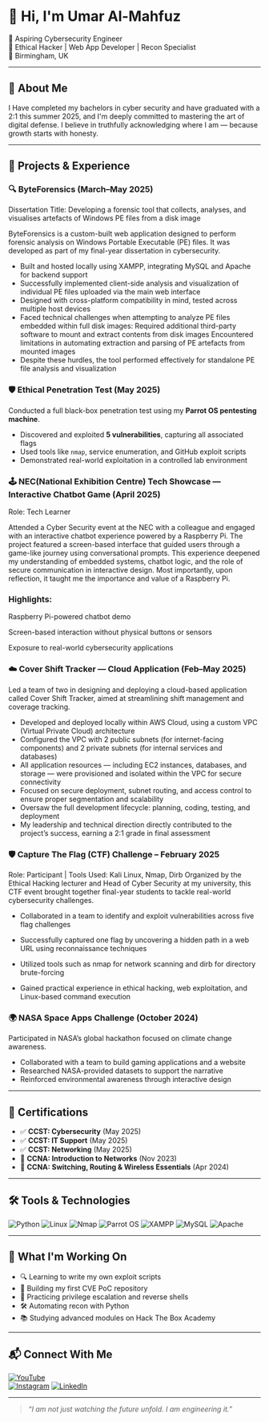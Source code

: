 # 👋 Hi, I'm Umar Al-Mahfuz

🔐 Aspiring Cybersecurity Engineer  
🧠 Ethical Hacker | Web App Developer | Recon Specialist  
📍 Birmingham, UK

---

## 🚀 About Me

I Have completed my bachelors in cyber security and have graduated with a 2:1 this summer 2025, and I'm deeply committed to mastering the art of digital defense. I believe in truthfully acknowledging where I am — because growth starts with honesty.

---

## 🧪 Projects & Experience

### 🔍 ByteForensics (March–May 2025)
Dissertation Title: Developing a forensic tool that collects, analyses, and visualises artefacts of Windows PE files from a disk image

ByteForensics is a custom-built web application designed to perform forensic analysis on Windows Portable Executable (PE) files. It was developed as part of my final-year dissertation in cybersecurity.
- Built and hosted locally using XAMPP, integrating MySQL and Apache for backend support
- Successfully implemented client-side analysis and visualization of individual PE files uploaded via the main web interface
- Designed with cross-platform compatibility in mind, tested across multiple host devices
- Faced technical challenges when attempting to analyze PE files embedded within full disk images:
Required additional third-party software to mount and extract contents from disk images
Encountered limitations in automating extraction and parsing of PE artefacts from mounted images
- Despite these hurdles, the tool performed effectively for standalone PE file analysis and visualization

### 🛡️ Ethical Penetration Test (May 2025)
Conducted a full black-box penetration test using my **Parrot OS pentesting machine**.  
- Discovered and exploited **5 vulnerabilities**, capturing all associated flags  
- Used tools like `nmap`, service enumeration, and GitHub exploit scripts  
- Demonstrated real-world exploitation in a controlled lab environment

### 🕹️ NEC(National Exhibition Centre) Tech Showcase — Interactive Chatbot Game (April 2025)
Role: Tech Learner

Attended a Cyber Security event at the NEC with a colleague and engaged with an interactive chatbot experience powered by a Raspberry Pi. The project featured a screen-based interface that guided users through a game-like journey using conversational prompts. This experience deepened my understanding of embedded systems, chatbot logic, and the role of secure communication in interactive design. Most importantly, upon reflection, it taught me the importance and value of a Raspberry Pi.

### Highlights:

Raspberry Pi-powered chatbot demo

Screen-based interaction without physical buttons or sensors

Exposure to real-world cybersecurity applications

### ☁️ Cover Shift Tracker — Cloud Application (Feb–May 2025)
Led a team of two in designing and deploying a cloud-based application called Cover Shift Tracker, aimed at streamlining shift management and coverage tracking.
- Developed and deployed locally within AWS Cloud, using a custom VPC (Virtual Private Cloud) architecture
- Configured the VPC with 2 public subnets (for internet-facing components) and 2 private subnets (for internal services and databases)
- All application resources — including EC2 instances, databases, and storage — were provisioned and isolated within the VPC for secure connectivity
- Focused on secure deployment, subnet routing, and access control to ensure proper segmentation and scalability
- Oversaw the full development lifecycle: planning, coding, testing, and deployment
- My leadership and technical direction directly contributed to the project’s success, earning a 2:1 grade in final assessment

### 🛡️ Capture The Flag (CTF) Challenge – February 2025
Role: Participant | Tools Used: Kali Linux, Nmap, Dirb Organized by the Ethical Hacking lecturer and Head of Cyber Security at my university, this CTF event brought together final-year students to tackle real-world cybersecurity challenges.

- Collaborated in a team to identify and exploit vulnerabilities across five flag challenges

- Successfully captured one flag by uncovering a hidden path in a web URL using reconnaissance techniques

- Utilized tools such as nmap for network scanning and dirb for directory brute-forcing

- Gained practical experience in ethical hacking, web exploitation, and Linux-based command execution

### 🌍 NASA Space Apps Challenge (October 2024)
Participated in NASA’s global hackathon focused on climate change awareness.  
- Collaborated with a team to build gaming applications and a website  
- Researched NASA-provided datasets to support the narrative  
- Reinforced environmental awareness through interactive design

---

## 📜 Certifications

- ✅ **CCST: Cybersecurity** (May 2025)  
- ✅ **CCST: IT Support** (May 2025)  
- ✅ **CCST: Networking** (May 2025)  
- 📘 **CCNA: Introduction to Networks** (Nov 2023)  
- 📘 **CCNA: Switching, Routing & Wireless Essentials** (Apr 2024)

---

## 🛠️ Tools & Technologies

![Python](https://img.shields.io/badge/Python-3776AB?style=for-the-badge&logo=python&logoColor=white)
![Linux](https://img.shields.io/badge/Linux-FCC624?style=for-the-badge&logo=linux&logoColor=black)
![Nmap](https://img.shields.io/badge/Nmap-007ACC?style=for-the-badge&logo=nmap&logoColor=white)
![Parrot OS](https://img.shields.io/badge/Parrot_OS-1f1f1f?style=for-the-badge&logo=parrot-security&logoColor=green)
![XAMPP](https://img.shields.io/badge/XAMPP-FB7A24?style=for-the-badge&logo=xampp&logoColor=white)
![MySQL](https://img.shields.io/badge/MySQL-4479A1?style=for-the-badge&logo=mysql&logoColor=white)
![Apache](https://img.shields.io/badge/Apache-CA2131?style=for-the-badge&logo=apache&logoColor=white)

---

## 🔧 What I'm Working On

- 🔍 Learning to write my own exploit scripts  
- 📁 Building my first CVE PoC repository  
- 🧪 Practicing privilege escalation and reverse shells  
- 🛠️ Automating recon with Python  
- 📚 Studying advanced modules on Hack The Box Academy

---

## 📬 Connect With Me

[![YouTube](https://img.shields.io/badge/YouTube-Umar_Al_Mahfuz-red?style=for-the-badge&logo=youtube&logoColor=white)](https://www.youtube.com/@UmarAl-Mahfuz)  
[![Instagram](https://img.shields.io/badge/Instagram-umar.al.mahfuz-purple?style=for-the-badge&logo=instagram&logoColor=white)](https://www.instagram.com/umar.al.mahfuz)
[![LinkedIn](https://img.shields.io/badge/LinkedIn-Umar_Al_Mahfuz-blue?style=for-the-badge&logo=linkedin&logoColor=white)](https://www.linkedin.com/in/umar-al-mahfuz-567251262)

---

> *“I am not just watching the future unfold. I am engineering it.”*



